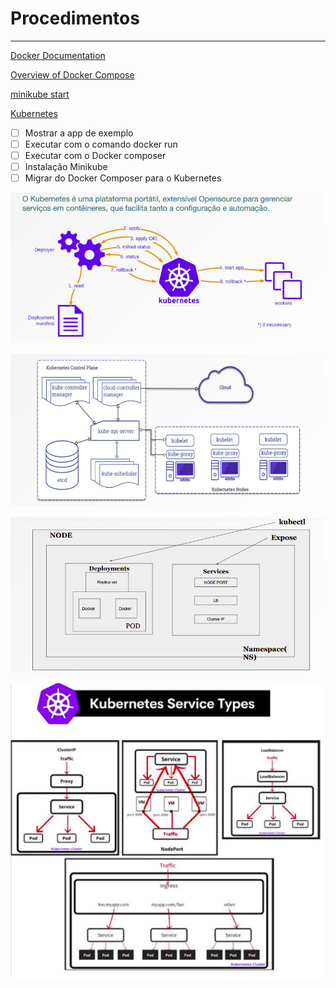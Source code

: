 # Procedimentos

---

[Docker Documentation](https://docs.docker.com/)

[Overview of Docker Compose](https://docs.docker.com/compose/)

[minikube start](https://minikube.sigs.k8s.io/docs/start/)

[Kubernetes](https://kubernetes.io/pt-br/docs/_print/)

- [ ]  Mostrar a app de exemplo
- [ ]  Executar com o comando docker run
- [ ]  Executar com o Docker composer
- [ ]  Instalação Minikube
- [ ]  Migrar do Docker Composer para o Kubernetes

![Untitled](Procedimentos%2089e5b6b9c6694ceebeb9d92de7567504/Untitled.png)

![Untitled](Procedimentos%2089e5b6b9c6694ceebeb9d92de7567504/Untitled%201.png)

![Untitled](Procedimentos%2089e5b6b9c6694ceebeb9d92de7567504/Untitled%202.png)

![Untitled](Procedimentos%2089e5b6b9c6694ceebeb9d92de7567504/Untitled%203.png)